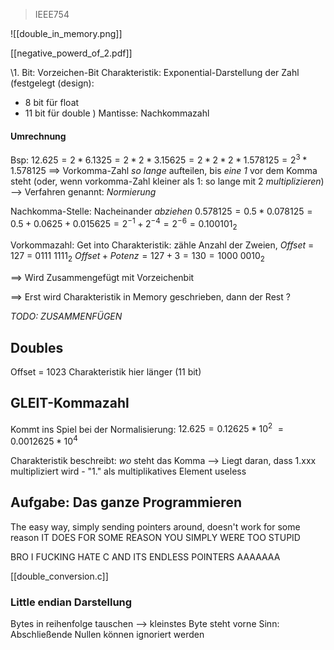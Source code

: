 > IEEE754

![[double_in_memory.png]]

[[negative_powerd_of_2.pdf]]


\1. Bit: Vorzeichen-Bit
Charakteristik: Exponential-Darstellung der Zahl (festgelegt (design): 
- 8 bit für float
- 11 bit für double
)
Mantisse: Nachkommazahl

#### Umrechnung
Bsp: $12.625 = 2 * 6.1325 = 2 * 2 * 3.15625 = 2 * 2 * 2* 1.578125 = 2^{3}*1.578125$
==> Vorkomma-Zahl _so lange_ aufteilen, bis _eine 1_ vor dem Komma steht
(oder, wenn vorkomma-Zahl kleiner als 1: so lange mit 2 _multiplizieren_)
--> Verfahren genannt: _Normierung_

Nachkomma-Stelle: Nacheinander _abziehen_
$0.578125 = 0.5 * 0.078125 = 0.5 + 0.0625 + 0.015625 = 2^{-1} + 2^{-4} = 2^{-6} = 0.100101_2$  

Vorkommazahl:
Get into Charakteristik:
zähle Anzahl der Zweien, 
_Offset_ = 127 = $0111\ 1111_2$
$Offset + Potenz = 127 + 3 = 130 = 1000\ 0010_2$ 

==> Wird Zusammengefügt mit Vorzeichenbit


==> Erst wird Charakteristik in Memory geschrieben, dann der Rest ?

_TODO: ZUSAMMENFÜGEN_


## Doubles
Offset = 1023
Charakteristik hier länger (11 bit)


## GLEIT-Kommazahl
Kommt ins Spiel bei der Normalisierung:
$12.625 = 0.12625 * 10^{2}$ 
$= 0.0012625 * 10^4$

Charakteristik beschreibt: _wo_ steht das Komma
--> Liegt daran, dass 1.xxx multipliziert wird - "1." als multiplikatives Element useless




## Aufgabe: Das ganze Programmieren

The easy way, simply sending pointers around, doesn't work for some reason
IT DOES
FOR SOME REASON YOU SIMPLY WERE TOO STUPID

BRO I FUCKING HATE C AND ITS ENDLESS POINTERS AAAAAAA

[[double_conversion.c]]


### Little endian Darstellung
Bytes in reihenfolge tauschen --> kleinstes Byte steht vorne
Sinn: Abschließende Nullen können ignoriert werden